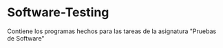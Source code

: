 # Software-Testing
Contiene los programas hechos para las tareas de la asignatura "Pruebas de Software"
